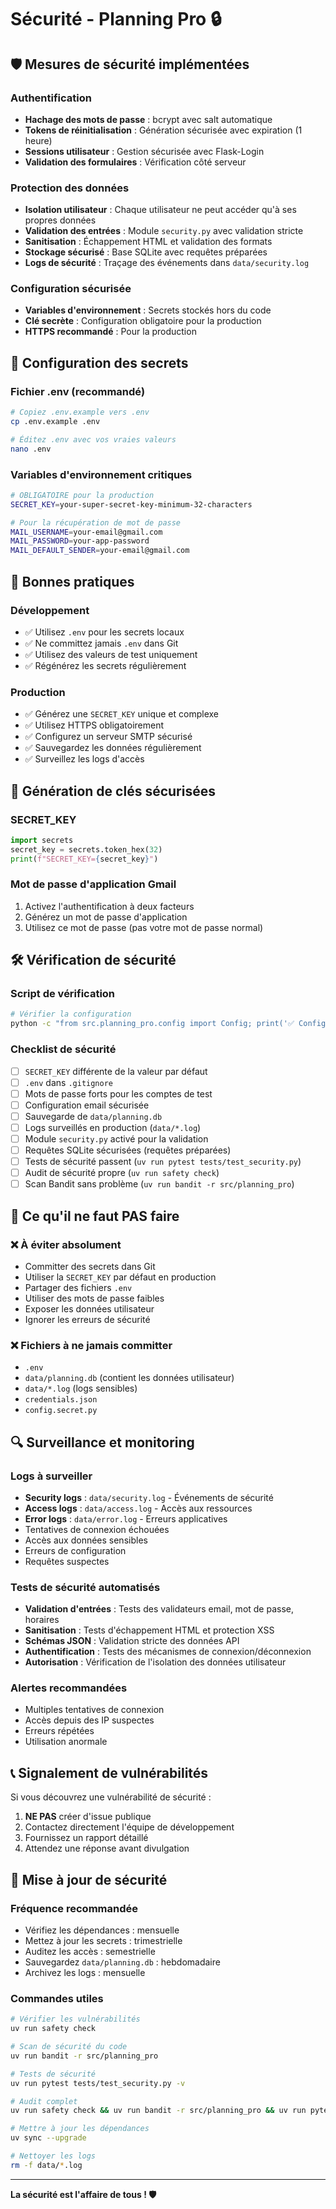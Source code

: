 # Sécurité - Planning Pro 🔒

## 🛡️ Mesures de sécurité implémentées

### Authentification
- **Hachage des mots de passe** : bcrypt avec salt automatique
- **Tokens de réinitialisation** : Génération sécurisée avec expiration (1 heure)
- **Sessions utilisateur** : Gestion sécurisée avec Flask-Login
- **Validation des formulaires** : Vérification côté serveur

### Protection des données
- **Isolation utilisateur** : Chaque utilisateur ne peut accéder qu'à ses propres données
- **Validation des entrées** : Module `security.py` avec validation stricte
- **Sanitisation** : Échappement HTML et validation des formats
- **Stockage sécurisé** : Base SQLite avec requêtes préparées
- **Logs de sécurité** : Traçage des événements dans `data/security.log`

### Configuration sécurisée
- **Variables d'environnement** : Secrets stockés hors du code
- **Clé secrète** : Configuration obligatoire pour la production
- **HTTPS recommandé** : Pour la production

## 🔐 Configuration des secrets

### Fichier .env (recommandé)
```bash
# Copiez .env.example vers .env
cp .env.example .env

# Éditez .env avec vos vraies valeurs
nano .env
```

### Variables d'environnement critiques
```bash
# OBLIGATOIRE pour la production
SECRET_KEY=your-super-secret-key-minimum-32-characters

# Pour la récupération de mot de passe
MAIL_USERNAME=your-email@gmail.com
MAIL_PASSWORD=your-app-password
MAIL_DEFAULT_SENDER=your-email@gmail.com
```

## 🚨 Bonnes pratiques

### Développement
- ✅ Utilisez `.env` pour les secrets locaux
- ✅ Ne committez jamais `.env` dans Git
- ✅ Utilisez des valeurs de test uniquement
- ✅ Régénérez les secrets régulièrement

### Production
- ✅ Générez une `SECRET_KEY` unique et complexe
- ✅ Utilisez HTTPS obligatoirement
- ✅ Configurez un serveur SMTP sécurisé
- ✅ Sauvegardez les données régulièrement
- ✅ Surveillez les logs d'accès

## 🔑 Génération de clés sécurisées

### SECRET_KEY
```python
import secrets
secret_key = secrets.token_hex(32)
print(f"SECRET_KEY={secret_key}")
```

### Mot de passe d'application Gmail
1. Activez l'authentification à deux facteurs
2. Générez un mot de passe d'application
3. Utilisez ce mot de passe (pas votre mot de passe normal)

## 🛠️ Vérification de sécurité

### Script de vérification
```bash
# Vérifier la configuration
python -c "from src.planning_pro.config import Config; print('✅ Configuration OK' if Config.SECRET_KEY != 'dev-secret-key-change-in-production' else '❌ Changez SECRET_KEY')"
```

### Checklist de sécurité
- [ ] `SECRET_KEY` différente de la valeur par défaut
- [ ] `.env` dans `.gitignore`
- [ ] Mots de passe forts pour les comptes de test
- [ ] Configuration email sécurisée
- [ ] Sauvegarde de `data/planning.db`
- [ ] Logs surveillés en production (`data/*.log`)
- [ ] Module `security.py` activé pour la validation
- [ ] Requêtes SQLite sécurisées (requêtes préparées)
- [ ] Tests de sécurité passent (`uv run pytest tests/test_security.py`)
- [ ] Audit de sécurité propre (`uv run safety check`)
- [ ] Scan Bandit sans problème (`uv run bandit -r src/planning_pro`)

## 🚫 Ce qu'il ne faut PAS faire

### ❌ À éviter absolument
- Committer des secrets dans Git
- Utiliser la `SECRET_KEY` par défaut en production
- Partager des fichiers `.env`
- Utiliser des mots de passe faibles
- Exposer les données utilisateur
- Ignorer les erreurs de sécurité

### ❌ Fichiers à ne jamais committer
- `.env`
- `data/planning.db` (contient les données utilisateur)
- `data/*.log` (logs sensibles)
- `credentials.json`
- `config.secret.py`

## 🔍 Surveillance et monitoring

### Logs à surveiller
- **Security logs** : `data/security.log` - Événements de sécurité
- **Access logs** : `data/access.log` - Accès aux ressources
- **Error logs** : `data/error.log` - Erreurs applicatives
- Tentatives de connexion échouées
- Accès aux données sensibles
- Erreurs de configuration
- Requêtes suspectes

### Tests de sécurité automatisés
- **Validation d'entrées** : Tests des validateurs email, mot de passe, horaires
- **Sanitisation** : Tests d'échappement HTML et protection XSS
- **Schémas JSON** : Validation stricte des données API
- **Authentification** : Tests des mécanismes de connexion/déconnexion
- **Autorisation** : Vérification de l'isolation des données utilisateur

### Alertes recommandées
- Multiples tentatives de connexion
- Accès depuis des IP suspectes
- Erreurs répétées
- Utilisation anormale

## 📞 Signalement de vulnérabilités

Si vous découvrez une vulnérabilité de sécurité :

1. **NE PAS** créer d'issue publique
2. Contactez directement l'équipe de développement
3. Fournissez un rapport détaillé
4. Attendez une réponse avant divulgation

## 🔄 Mise à jour de sécurité

### Fréquence recommandée
- Vérifiez les dépendances : mensuelle
- Mettez à jour les secrets : trimestrielle
- Auditez les accès : semestrielle
- Sauvegardez `data/planning.db` : hebdomadaire
- Archivez les logs : mensuelle

### Commandes utiles
```bash
# Vérifier les vulnérabilités
uv run safety check

# Scan de sécurité du code
uv run bandit -r src/planning_pro

# Tests de sécurité
uv run pytest tests/test_security.py -v

# Audit complet
uv run safety check && uv run bandit -r src/planning_pro && uv run pytest tests/test_security.py

# Mettre à jour les dépendances
uv sync --upgrade

# Nettoyer les logs
rm -f data/*.log
```

---

**La sécurité est l'affaire de tous ! 🛡️**